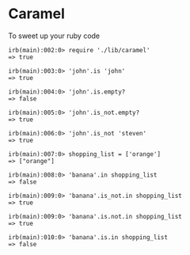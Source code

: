 Caramel
=======

To sweet up your ruby code


    irb(main):002:0> require './lib/caramel'
    => true

    irb(main):003:0> 'john'.is 'john'
    => true

    irb(main):004:0> 'john'.is.empty?
    => false

    irb(main):005:0> 'john'.is_not.empty?
    => true

    irb(main):006:0> 'john'.is_not 'steven'
    => true

    irb(main):007:0> shopping_list = ['orange']
    => ["orange"]

    irb(main):008:0> 'banana'.in shopping_list
    => false

    irb(main):009:0> 'banana'.is_not.in shopping_list
    => true

    irb(main):009:0> 'banana'.is.not.in shopping_list
    => true

    irb(main):010:0> 'banana'.is.in shopping_list
    => false

